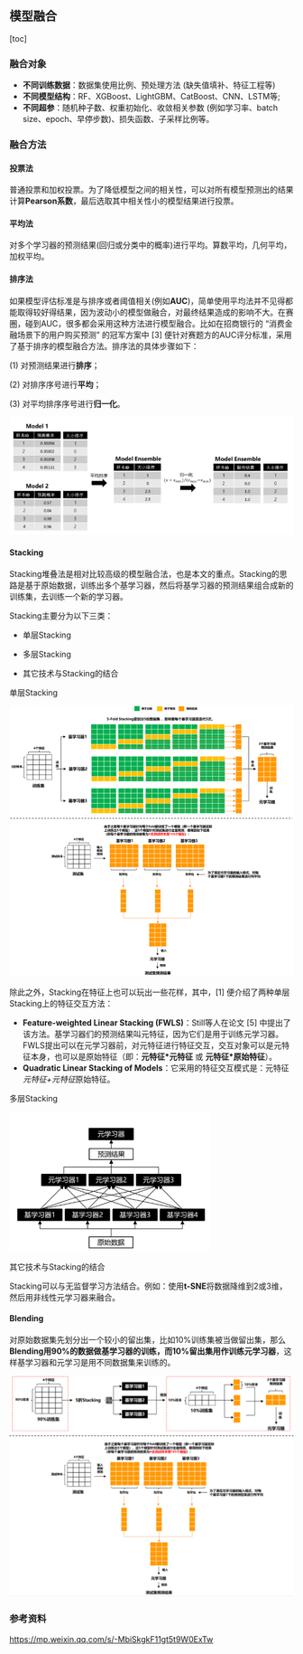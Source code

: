 ## 模型融合

[toc]

### 融合对象

- **不同训练数据**：数据集使用比例、预处理方法 (缺失值填补、特征工程等)
- **不同模型结构**：RF、XGBoost、LightGBM、CatBoost、CNN、LSTM等;
- **不同超参**：随机种子数、权重初始化、收敛相关参数 (例如学习率、batch size、epoch、早停步数)、损失函数、子采样比例等。

### 融合方法

#### 投票法

普通投票和加权投票。为了降低模型之间的相关性，可以对所有模型预测出的结果计算**Pearson系数**，最后选取其中相关性小的模型结果进行投票。
#### 平均法

对多个学习器的预测结果(回归或分类中的概率)进行平均。算数平均，几何平均，加权平均。

#### 排序法

如果模型评估标准是与排序或者阈值相关(例如**AUC**)，简单使用平均法并不见得都能取得较好得结果，因为波动小的模型做融合，对最终结果造成的影响不大。在赛圈，碰到AUC，很多都会采用这种方法进行模型融合。比如在招商银行的 “消费金融场景下的用户购买预测” 的冠军方案中 [3] 便针对赛题方的AUC评分标准，采用了基于排序的模型融合方法。排序法的具体步骤如下：

(1) 对预测结果进行**排序**；

(2) 对排序序号进行**平均**；

(3) 对平均排序序号进行**归一化**。

![rank-method](assets/模型融合/rank-method.png)

#### Stacking

Stacking堆叠法是相对比较高级的模型融合法，也是本文的重点。Stacking的思路是基于原始数据，训练出多个基学习器，然后将基学习器的预测结果组合成新的训练集，去训练一个新的学习器。

Stacking主要分为以下三类：

- 单层Stacking

- 多层Stacking

- 其它技术与Stacking的结合

单层Stacking

![single-stacking](assets/模型融合/single-stacking.png)

除此之外，Stacking在特征上也可以玩出一些花样，其中，[1] 便介绍了两种单层Stacking上的特征交互方法：

- **Feature-weighted Linear Stacking (FWLS)**：Still等人在论文 [5] 中提出了该方法。基学习器们的预测结果叫元特征，因为它们是用于训练元学习器。FWLS提出可以在元学习器前，对元特征进行特征交互，交互对象可以是元特征本身，也可以是原始特征（即：**元特征\*元特征** 或 **元特征\*原始特征**）。
- **Quadratic Linear Stacking of Models**：它采用的特征交互模式是：元特征*元特征+元特征*原始特征。

多层Stacking

![multi-stacking](assets/模型融合/multi-stacking.png)

其它技术与Stacking的结合

Stacking可以与无监督学习方法结合。例如：使用**t-SNE**将数据降维到2或3维，然后用非线性元学习器来融合。

#### Blending

对原始数据集先划分出一个较小的留出集，比如10%训练集被当做留出集，那么**Blending用90%的数据做基学习器的训练，而10%留出集用作训练元学习器**，这样基学习器和元学习是用不同数据集来训练的。

![blending](assets/模型融合/blending.png)

### 参考资料

https://mp.weixin.qq.com/s/-MbiSkgkF11gt5t9W0ExTw
